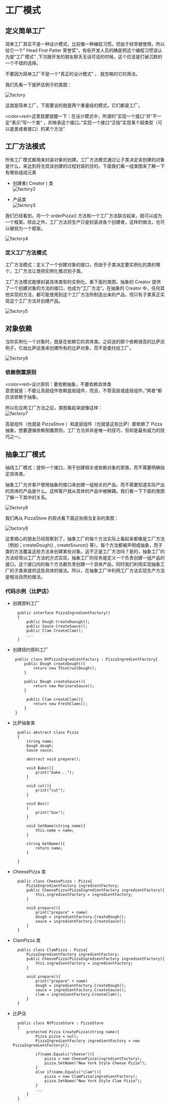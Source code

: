 # 工厂模式
## 定义简单工厂
简单工厂其实不是一种设计模式，比较像一种编程习惯。但由于经常被使用，所以给它一个" Head First Patter 荣誉奖"。有些开发人员的确是把这个编程习惯误认为是“工厂模式” ,下次跟开发的朋友聊天无话可说的时候，这个应该是打破沉默的一个不错的选择。  

不要因为简单工厂不是一个“真正的设计模式” ， 就忽略的它的用法。

我们先看一下披萨店例子的类图：  

![factory]()

这就是简单工厂，下面要说的就是两个重量级的模式，它们都是工厂。

<color=red>这里我要提醒一下：在设计模式中，所谓的”实现一个接口“并”不一定“表示”写一个类“ ，并继承这个接口。”实现一个接口“泛指”实现某个超类型（可以是类或者接口）的某个方法“</color>

## 工厂方法模式
所有工厂模式都用来封装对象的创建。工厂方法模式通过让子类决定该创建的对象是什么，来达到将兑现该创建的过程封装的目的。下面我们看一组类图来了解一下有哪些组成元素

- 创建者( Creator ) 类  
![factory2]()

- 产品类  
![factory3]()

我们已经看到，将一个 orderPizza() 方法和一个工厂方法联合起来，就可以成为一个框架。除此之外，工厂方法将生产只是封装进各个创建者，这样的做法，也可以被视为一个框架。

![factory4]()

### 定义工厂方法模式
工厂方法模式：定义了一个创建对象的接口，但由于子类决定要实例化的类的哪个，工厂方法让类把实例化推迟到子类。

工厂方法模式能够封装具体类型的实例化。看下面的类图，抽象的 Creator 提供了一个创建对象的方法的接口，也成为”工厂方法“。在抽象的 Creator 中，任何其他实现的方法，都可能使用到这个工厂方法所制造出来的产品，但只有子类真正实现这个工厂方法并创建产品。

![factory5]()

## 对象依赖
当你实例化一个对象时，就是在依赖它的具体类。之前说的那个依赖很高的比萨店例子，它由比萨店类来创建所有的比萨对象，而不是委托给工厂。

![factory6]()

### 依赖倒置原则
<color=red>设计原则：要依赖抽象，不要依赖具体类</color>  
意思就是：不能让高层组件依赖底层组件，而且，不管高层或底层组件，”两者“都应该依赖于抽象。

所以在应用工厂方法之后，类图看起来就像这样：  
![factory7]()

高层组件（也就是 PizzaStore ）和底层组件（也就是这些比萨）都依赖了 Pizza 抽象。想要遵循依赖倒置原则，工厂方法并非是唯一的技巧，但却是最有威力的技巧之一。

## 抽象工厂模式
抽线工厂模式：提供一个接口，用于创建相关或依赖对象的家族，而不需要明确指定具体类。

抽象工厂允许客户使用抽象的接口来创建一组相关的产品，而不需要知道实际产出的具体的产品是什么。这样客户就从具体的产品中被解耦。我们看一下下面的类图了解一下其中的关系。

![factory8]()

我们再从 PizzaStore 的观点看下面这张相当复杂的类图：

![factory9]()

这里细心的朋友已经观察到了，抽象工厂的每个方法实际上看起来都像是工厂方法（例如；createDough() , createSource() 等）。每个方法都被声明成抽象，而子类的方法覆盖这些方法来创建某些对象。这不正是工厂方法吗？是的，抽象工厂的方法经常以工厂方法的方式实现，抽象工厂的任务是定义一个负责创建一组产品的接口。这个接口内的每个方法都负责创建一个具体产品，同时我们利用实现抽象工厂的子类来提供这些具体的做法。所以，在抽象工厂中利用工厂方法实现生产方法是相当自然的做法。

### 代码示例（比萨店）

- 创建原料工厂

        public interface PizzaIngredientFactory()
        {
            public Dough CreateDoough();
            public Sauce CreateSauce();
            public Clam CreateClam();
            ...
        }

 - 创建纽约原料工厂

        public class NYPizzaIngredientFactory : PizzaIngredientFactory{
            public Dough createDough(){
                return new ThinCrustDough();
            }

            public Dough createSauce(){
                return new MarinaraSauce();
            }

             public Clam createClam(){
                return new FreshClams();
            }
        }

- 比萨抽象类

        public abstract class Pizza
        {
            string name;
            Dough dough;
            Sauce sauce;

            abstract void prepare();

            void Bake(){
                print("bake...");
            }

            void cut(){
                print("cut");
            }

            void Box()
            {
                print("box");
            }

            void SetName(string name){
                this.name = name;
            }

            string GetName(){
                return name;
            }

        }

- CheesePizza 类

        public class CheesePizza : Pizza{
            PizzaIngredientFactory ingredientFactory;
            public CheesePizza(PizzaIngredientFactory ingredientFactory){
                this.ingredientFactory = ingredientFactory;
            }

            void prepare(){
                print("prepare" + name)
                dough = ingredientFactory.CreateDough();
                sauce = ingredientFactory.CreateSauce();
            }
        }

- ClamPizza 类

        public class ClamPizza : Pizza{
            PizzaIngredientFactory ingredientFactory;
            public CheesePizza(PizzaIngredientFactory ingredientFactory){
                this.ingredientFactory = ingredientFactory;
            }

            void prepare(){
                print("prepare" + name)
                dough = ingredientFactory.CreateDough();
                sauce = ingredientFactory.CreateSauce();
                clam = ingredientFactory.CreateClam();
            }
        }

- 比萨店

        public class NYPizzaStore : PizzaStore
        {
            protected Pizza CreatePizza(string name){
                Pizza pizza = null;
                PizzaIngredientFactory ingredientFactory = new PizzaIngredientFactory();

                if(name.Equals("cheese")){
                    pizza = new CheesePizza(ingredientFactory);
                    pizza.SetName("New York Style Cheese Pizza");
                }
                else if(name.Equals("clam")){
                    pizza = new ClamPizza(ingredientFactory);
                    pizza.SetName("New York Style Clam Pizza");
                }
                ...
            }
        }